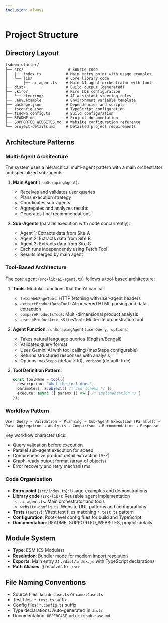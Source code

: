 ```yaml
---
inclusion: always
---
```


# Project Structure

## Directory Layout

```
tsdown-starter/
├── src/                    # Source code
│   ├── index.ts           # Main entry point with usage examples
│   └── lib/               # Core library code
│       ├── ai-agent.ts    # Main AI agent orchestrator with tools
├── dist/                  # Build output (generated)
├── .kiro/                 # Kiro IDE configuration
│   └── steering/          # AI assistant steering rules
├── .env.example           # Environment variable template
├── package.json           # Dependencies and scripts
├── tsconfig.json          # TypeScript configuration
├── tsdown.config.ts       # Build configuration
├── README.md              # Project documentation
├── SUPPORTED_WEBSITES.md  # Website configuration reference
└── project-details.md     # Detailed project requirements
```

## Architecture Patterns

### Multi-Agent Architecture

The system uses a hierarchical multi-agent pattern with a main orchestrator and specialized sub-agents:

1. **Main Agent** (`runScrapingAgent`):
   - Receives and validates user queries
   - Plans execution strategy
   - Coordinates sub-agents
   - Aggregates and analyzes results
   - Generates final recommendations

2. **Sub-Agents** (parallel execution with node concurrently):
   - Agent 1: Extracts data from Site A
   - Agent 2: Extracts data from Site B
   - Agent 3: Extracts data from Site C
   - Each runs independently using Fetch Tool
   - Results merged by main agent

### Tool-Based Architecture

The core agent (`src/lib/ai-agent.ts`) follows a tool-based architecture:

1. **Tools**: Modular functions that the AI can call
   - `fetchWebPageTool`: HTTP fetching with user-agent headers
   - `extractProductDataTool`: AI-powered HTML parsing and data extraction
   - `compareProductsTool`: Multi-dimensional product analysis
   - `searchProductAcrossSitesTool`: Multi-site orchestration tool

2. **Agent Function**: `runScrapingAgent(userQuery, options)`
   - Takes natural language queries (English/Bengali)
   - Validates query format
   - Uses Gemini AI with tool calling (maxSteps configurable)
   - Returns structured responses with analysis
   - Options: `maxSteps` (default: 10), `verbose` (default: true)

3. **Tool Definition Pattern**:
   ```typescript
   const toolName = tool({
     description: "What the tool does",
     parameters: z.object({ /* zod schema */ }),
     execute: async ({ params }) => { /* implementation */ }
   });
   ```

### Workflow Pattern

```
User Query → Validation → Planning → Sub-Agent Execution (Parallel) → 
Data Aggregation → Analysis → Comparison → Recommendation → Response
```

Key workflow characteristics:
- Query validation before execution
- Parallel sub-agent execution for speed
- Comprehensive product detail extraction (A-Z)
- Graph-ready output format (array of objects)
- Error recovery and retry mechanisms

### Code Organization

- **Entry point** (`src/index.ts`): Usage examples and demonstrations
- **Library code** (`src/lib/`): Reusable agent implementation
  - `ai-agent.ts`: Main orchestrator and tools
  - `website-config.ts`: Website URL patterns and configurations
- **Tests** (`tests/`): Vitest test files matching `*.test.ts` pattern
- **Configuration**: Root-level config files for build and TypeScript
- **Documentation**: README, SUPPORTED_WEBSITES, project-details

## Module System

- **Type**: ESM (ES Modules)
- **Resolution**: Bundler mode for modern import resolution
- **Exports**: Main entry at `./dist/index.js` with TypeScript declarations
- **Path Aliases**: `@` resolves to `./src`

## File Naming Conventions

- Source files: `kebab-case.ts` or `camelCase.ts`
- Test files: `*.test.ts` suffix
- Config files: `*.config.ts` suffix
- Type declarations: Auto-generated in `dist/`
- Documentation: `UPPERCASE.md` or `kebab-case.md`
